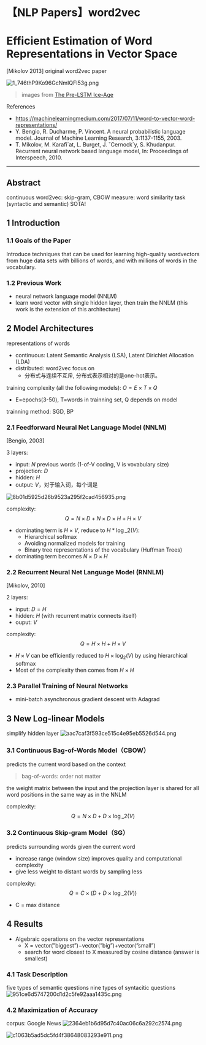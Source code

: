 # 【NLP Papers】word2vec


# Efficient Estimation of Word Representations in Vector Space

[Mikolov 2013] original word2vec paper

![1_746thP9Ko96GcNmIQFI53g.png](../resources/3cf682ae142a418bac9ff71e4ce4cafd.png)
> images from [The Pre-LSTM Ice-Age ](https://towardsdatascience.com/a-no-frills-guide-to-most-natural-language-processing-models-part-1-the-pre-lstm-ice-age-86055dd5d67c)

References
- https://machinelearningmedium.com/2017/07/11/word-to-vector-word-representations/
- Y. Bengio, R. Ducharme, P. Vincent. A neural probabilistic language model. Journal of Machine Learning Research, 3:1137-1155, 2003.
- T. Mikolov, M. Karafi´at, L. Burget, J. ˇCernock´y, S. Khudanpur. Recurrent neural network based language model, In: Proceedings of Interspeech, 2010.

---
## Abstract
continuous word2vec: skip-gram, CBOW
measure: word similarity task (syntactic and semantic)
SOTA!

## 1 Introduction

### 1.1 Goals of the Paper
Introduce techniques that can be used for learning high-quality wordvectors from huge data sets with billions of words, and with millions of words in the vocabulary.

### 1.2 Previous Work
- neural network language model (NNLM) 
- learn word vector with single hidden layer, then train the NNLM (this work is the extension of this architecture)


## 2 Model Architectures
representations of words
- continuous: Latent Semantic Analysis (LSA), Latent Dirichlet Allocation (LDA)
- distributed: word2vec focus on
	- 分布式与连续不互斥, 分布式表示相对的是one-hot表示。

training complexity (all the following models): $O=E \times T \times Q$ 
- E=epochs(3-50), T=words in trainning set, Q depends on model

trainning method: SGD, BP

### 2.1 Feedforward Neural Net Language Model (NNLM)
[Bengio, 2003]

3 layers:
- input: $N$ previous words (1-of-V coding, V is vovabulary size)
- projection: $D$
- hidden: $H$
- output: $V$，对于输入词，每个词是

![8b01d5925d26b9523a295f2cad456935.png](../resources/e51a7c1e107941089a354402666a0e7e.png)

complexity:
$$
Q=N \times D+N \times D \times H+H \times V
$$
- dominating term is $H \times V$, reduce to $H * \log \_{2}(V)$:
	- Hierarchical softmax
	- Avoiding normalized models for training
	- Binary tree representations of the vocabulary (Huffman Trees)
- dominating term becomes $N \times D \times H$

### 2.2 Recurrent Neural Net Language Model (RNNLM)
[Mikolov, 2010]

2 layers:
- input: $D=H$
- hidden: $H$ (with recurrent matrix connects itself)
- ouput: $V$

complexity:
$$
Q=H \times H+H \times V
$$

- $H \times V$ can be efficiently reduced to $H \times \log_2(V)$ by using hierarchical softmax
- Most of the complexity then comes from $H \times H$

### 2.3 Parallel Training of Neural Networks
- mini-batch asynchronous gradient descent with Adagrad

## 3 New Log-linear Models
simplify hidden layer
![aac7caf3f593ce515c4e95eb5526d544.png](../resources/8801dc661bad4666a5d9d35f8a7b7c15.png)
### 3.1 Continuous Bag-of-Words Model（CBOW）
predicts the current word based on the context

> bag-of-words: order not matter

the weight matrix between the input and the projection layer is shared for all word positions in the same way as in the NNLM


complexity:
$$
Q=N \times D+D \times \log \_{2}(V)
$$

### 3.2 Continuous Skip-gram Model（SG）
predicts surrounding words given the current word
- increase range (window size) improves quality and computational complexity
- give less weight to distant words by sampling less

complexity:
$$
Q=C \times\left(D+D \times \log \_{2}(V)\right)
$$
- C = max distance

## 4 Results
- Algebraic operations on the vector representations
	- X = vector(”biggest”)−vector(”big”)+vector(”small”)
	- search for word closest to X measured by cosine distance (answer is smallest)


### 4.1 Task Description
five types of semantic questions
nine types of syntacitic questions
![951ce6d5747200d1d2c5fe92aaa1435c.png](../resources/4d5b96dca07f47e2b4d71e35857b270e.png)

### 4.2 Maximization of Accuracy
corpus: Google News
![2364eb1b6d95d7c40ac06c6a292c2574.png](../resources/fb6e6b6a83054fc2b73ac9d0d0bb4903.png)

![c1063b5ad5dc5fd4f38648083293e911.png](../resources/cdbe5287a3ef4722a62d103264abae82.png)

